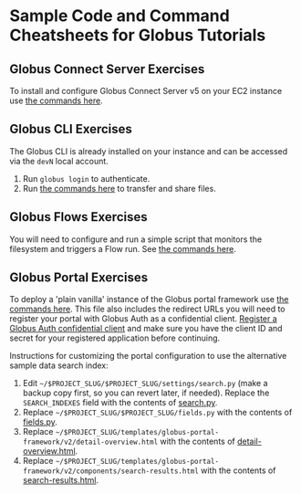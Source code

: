 # Sample Code and Command Cheatsheets for Globus Tutorials

## Globus Connect Server Exercises
To install and configure Globus Connect Server v5 on your EC2 instance use [the commands here](gcs-commands.sh).

## Globus CLI Exercises
The Globus CLI is already installed on your instance and can be accessed via the `devN` local account.

1. Run `globus login` to authenticate.
2. Run [the commands here](cli-commands.sh) to transfer and share files.

## Globus Flows Exercises
You will need to configure and run a simple script that monitors the filesystem and triggers a Flow run. See [the commands here](flows-commands.sh).

## Globus Portal Exercises
To deploy a 'plain vanilla' instance of the Globus portal framework use [the commands here](portal-setup-commands.sh). This file also includes the redirect URLs you will need to register your portal with Globus Auth as a confidential client. [Register a Globus Auth confidential client](https://app.globus.org/settings/developers/registration/confidential_client) and make sure you have the client ID and secret for your registered application before continuing.

Instructions for customizing the portal configuration to use the alternative sample data search index:

1. Edit `~/$PROJECT_SLUG/$PROJECT_SLUG/settings/search.py` (make a backup copy first, so you can revert later, if needed). Replace the `SEARCH_INDEXES` field with the contents of [search.py](search.py).
2. Replace `~/$PROJECT_SLUG/$PROJECT_SLUG/fields.py` with the contents of [fields.py](fields.py).
3. Replace `~/$PROJECT_SLUG/templates/globus-portal-framework/v2/detail-overview.html` with the contents of [detail-overview.html](templates/globus-portal-framework/v2/detail-overview.html).
4. Replace `~/$PROJECT_SLUG/templates/globus-portal-framework/v2/components/search-results.html` with the contents of [search-results.html](templates/globus-portal-framework/v2/components/search-results.html).
